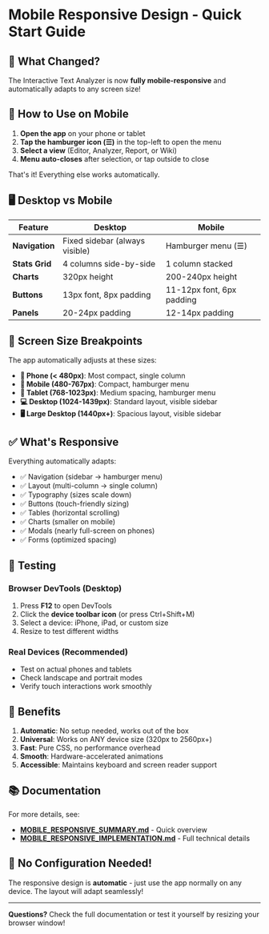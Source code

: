 # Mobile Responsive Design - Quick Start Guide

## 🎯 What Changed?

The Interactive Text Analyzer is now **fully mobile-responsive** and automatically adapts to any screen size!

## 📱 How to Use on Mobile

1. **Open the app** on your phone or tablet
2. **Tap the hamburger icon (☰)** in the top-left to open the menu
3. **Select a view** (Editor, Analyzer, Report, or Wiki)
4. **Menu auto-closes** after selection, or tap outside to close

That's it! Everything else works automatically.

## 🖥️ Desktop vs Mobile

| Feature | Desktop | Mobile |
|---------|---------|--------|
| **Navigation** | Fixed sidebar (always visible) | Hamburger menu (☰) |
| **Stats Grid** | 4 columns side-by-side | 1 column stacked |
| **Charts** | 320px height | 200-240px height |
| **Buttons** | 13px font, 8px padding | 11-12px font, 6px padding |
| **Panels** | 20-24px padding | 12-14px padding |

## 🎨 Screen Size Breakpoints

The app automatically adjusts at these sizes:

- **📱 Phone (< 480px)**: Most compact, single column
- **📱 Mobile (480-767px)**: Compact, hamburger menu
- **📱 Tablet (768-1023px)**: Medium spacing, hamburger menu
- **💻 Desktop (1024-1439px)**: Standard layout, visible sidebar
- **🖥️ Large Desktop (1440px+)**: Spacious layout, visible sidebar

## ✅ What's Responsive

Everything automatically adapts:

- ✅ Navigation (sidebar → hamburger menu)
- ✅ Layout (multi-column → single column)
- ✅ Typography (sizes scale down)
- ✅ Buttons (touch-friendly sizing)
- ✅ Tables (horizontal scrolling)
- ✅ Charts (smaller on mobile)
- ✅ Modals (nearly full-screen on phones)
- ✅ Forms (optimized spacing)

## 🧪 Testing

### Browser DevTools (Desktop)
1. Press **F12** to open DevTools
2. Click the **device toolbar icon** (or press Ctrl+Shift+M)
3. Select a device: iPhone, iPad, or custom size
4. Resize to test different widths

### Real Devices (Recommended)
- Test on actual phones and tablets
- Check landscape and portrait modes
- Verify touch interactions work smoothly

## 🎉 Benefits

1. **Automatic**: No setup needed, works out of the box
2. **Universal**: Works on ANY device size (320px to 2560px+)
3. **Fast**: Pure CSS, no performance overhead
4. **Smooth**: Hardware-accelerated animations
5. **Accessible**: Maintains keyboard and screen reader support

## 📚 Documentation

For more details, see:
- **[MOBILE_RESPONSIVE_SUMMARY.md](MOBILE_RESPONSIVE_SUMMARY.md)** - Quick overview
- **[MOBILE_RESPONSIVE_IMPLEMENTATION.md](MOBILE_RESPONSIVE_IMPLEMENTATION.md)** - Full technical details

## 🔧 No Configuration Needed!

The responsive design is **automatic** - just use the app normally on any device. The layout will adapt seamlessly!

---

**Questions?** Check the full documentation or test it yourself by resizing your browser window!
